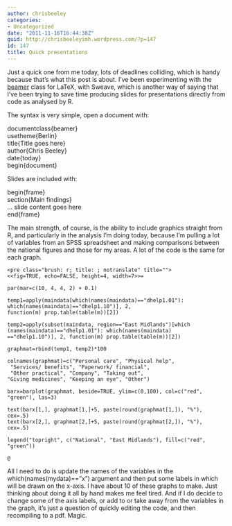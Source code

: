 ```yaml
---
author: chrisbeeley
categories:
- Uncategorized
date: "2011-11-16T16:44:38Z"
guid: http://chrisbeeleyimh.wordpress.com/?p=147
id: 147
title: Quick presentations
---
```


Just a quick one from me today, lots of deadlines colliding, which is handy because that’s what this post is about. I’ve been experimenting with the [beamer](http://en.wikipedia.org/wiki/Beamer_(LaTeX)) class for LaTeX, with Sweave, which is another way of saying that I’ve been trying to save time producing slides for presentations directly from code as analysed by R.

The syntax is very simple, open a document with:

documentclass{beamer}  
usetheme{Berlin}  
title{Title goes here}  
author{Chris Beeley}  
date{today}  
begin{document}

Slides are included with:

begin{frame}  
section{Main findings}  
… slide content goes here  
end{frame}

The main strength, of course, is the ability to include graphics straight from R, and particularly in the analysis I’m doing today, because I’m pulling a lot of variables from an SPSS spreadsheet and making comparisons between the national figures and those for my areas. A lot of the code is the same for each graph.

```
<pre class="brush: r; title: ; notranslate" title="">
<<fig=TRUE, echo=FALSE, height=4, width=7>>=

par(mar=c(10, 4, 4, 2) + 0.1)

temp1=apply(maindata[which(names(maindata)=="dhelp1.01"):
which(names(maindata)=="dhelp1.10")], 2, 
function(m) prop.table(table(m))[2])

temp2=apply(subset(maindata, region=="East Midlands")[which
(names(maindata)=="dhelp1.01"): which(names(maindata)
=="dhelp1.10")], 2, function(m) prop.table(table(m))[2])

graphmat=rbind(temp1, temp2)*100

colnames(graphmat)=c("Personal care", "Physical help",
 "Services/ benefits", "Paperwork/ financial",
 "Other practical", "Company", "Taking out", 
"Giving medicines", "Keeping an eye", "Other")

barx=barplot(graphmat, beside=TRUE, ylim=c(0,100), col=c("red", "green"), las=3)

text(barx[1,], graphmat[1,]+5, paste(round(graphmat[1,]), "%"), cex=.5)
text(barx[2,], graphmat[2,]+5, paste(round(graphmat[2,]), "%"), cex=.5)

legend("topright", c("National", "East Midlands"), fill=c("red", "green"))

@
```

All I need to do is update the names of the variables in the which(names(mydata)==”x”) argument and then put some labels in which will be drawn on the x-axis. I have about 10 of these graphs to make. Just thinking about doing it all by hand makes me feel tired. And if I do decide to change some of the axis labels, or add to or take away from the variables in the graph, it’s just a question of quickly editing the code, and then recompiling to a pdf. Magic.